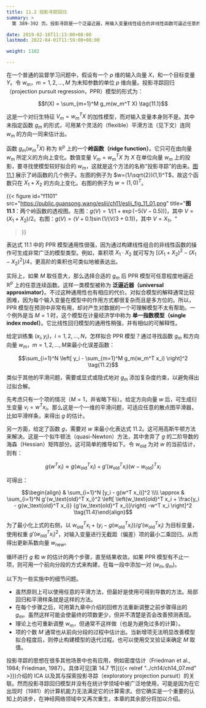 ```yaml
---
title: 11.2 投影寻踪回归
summary: >
  第 389-392 页。投影寻踪是一个泛逼近器，用输入变量线性组合的非线性函数可逼近任意的连续函数。它的本质思想与神经网络模型一致。

date: 2019-02-16T11:13:00+08:00
lastmod: 2022-04-01T11:59:00+08:00

weight: 1102

---
```


在一个普通的监督学习问题中，假设有一个 $p$ 维的输入向量 $X$，和一个目标变量 $Y$。令 $w_m$，$m=1,2,\dots,M$ 为未知参数的单位 $p$ 维向量。投影寻踪回归（projection pursuit regression，PPR）模型的形式为：

$$f(X) = \sum_{m=1}^M g_m(w_m^T X) \tag{11.1}$$

这是一个对衍生特征 $V_m=w_m^TX$ 的加性模型，而对输入变量本身则不是。其中未指定函数 $g_m$ 的形式，可用某个灵活的（flexible）平滑方法（见下文）连同 $w_m$ 的方向一同来估计出。

函数 $g_m(w_m^TX)$ 称为 $\mathbb{R}^p$ 上的一个**岭函数（ridge function）**。它只可在由向量 $w_m$ 所定义的方向上变化。数值变量 $V_m=w_m^TX$ 为 $X$ 在单位向量 $w_m$ 上的投影，要寻找使模型较好拟合的 $w_m$，这就是这个方法的名称“投影寻踪”的由来。[图 11.1](#figure-f1101) 展示了岭函数的几个例子。左图的例子为 $w=(1/\sqrt{2})(1,1)^T$，故这个函数只在 $X_1+X_2$ 的方向上变化。右图的例子为 $w=(1,0)^T$。

{{< figure
  id="f1101"
  src="https://public.guansong.wang/eslii/ch11/eslii_fig_11_01.png"
  title="**图 11.1**：两个岭函数的透视图。左图：$g(V)=1/[1+\exp(-5(V-0.5))]$，其中 $V=(X_1+X_2)/2$。右图：$g(V)=(V+0.1)\sin(1/(V/3+0.1))$，其中 $V=X_1$。"
>}}

表达式 11.1 中的 PPR 模型通用性很强，因为通过构建线性组合的非线性函数的操作可生成非常广泛的模型类型。例如，乘积项 $X_1\cdot X_2$ 就可写为 $[(X_1+X_2)^2-(X_1-X_2)^2]/4$，更高阶的乘积也可类似地被表达出。

实际上，如果 $M$ 取任意大，那么选择合适的 $g_m$ 后 PPR 模型可任意程度地逼近 $\mathbb{R}^p$ 上的任意连续函数。这样一类模型被称为 **泛逼近器（universal approximator）**。不过这种通用性也有相应的代价。对拟合模型的解释通常比较困难，因为每个输入变量在模型中的作用方式都很复杂而且是多方位的。所以，PPR 模型在预测中非常有用，却对产生对数据的一个可理解模型不太有帮助。一个例外是当 $M=1$ 时，这个模型在计量经济学中称为 **单一指数模型（single index model）**。它比线性回归模型的通用性稍强，并有相似的可解释性。

给定训练集 $(x_i,y_i)$，$i=1,2,\dots,N$，怎样拟合 PPR 模型？通过寻找函数 $g_m$ 和方向向量 $w_m$，$m=1,2,\dots,M$来最小化误差函数：

$$\sum_{i=1}^N \left[ y_i - \sum_{m=1}^M g_m(w_m^T x_i) \right]^2 \tag{11.2}$$

类似于其他的平滑问题，需要或显式或隐式地对 $g_m$ 添加复杂度约束，以避免得出过拟合解。

先考虑只有一个项的情况（$M=1$，并省略下标）。给定方向向量 $w$ 后，可生成衍生变量 $v_i=w^Tx_i$。那么这是一个一维的平滑问题，可适应任意的散点图平滑器，比如平滑样条，来得出 $g$ 的估计。

另一方面，给定了函数 $g$，需要对 $w$ 来最小化表达式 11.2。这可用高斯牛顿方法来解决。这是一个拟牛顿法（quasi-Newton）方法，其中舍弃了 $g$ 的二阶导数的海森（Hessian）矩阵部分。这可简单的推导如下。令 $w_\text{old}$ 为对 $w$ 的当前估计，则有：

$$g(w^T x_i) \approx g(w_\text{old}^T x_i) +
g'(w_\text{old}^T x_i)(w - w_\text{old})^T x_i
\tag{11.3}$$

可得出：

$$\begin{align}
& \sum_{i=1}^N [y_i - g(w^T x_i)]^2 \\\\
\approx & \sum_{i=1}^N g'(w_\text{old}^T x_i)^2 \left[
\left(w_\text{old}^T x_i +
\frac{y_i - g(w_\text{old}^T x_i)}
{g'(w_\text{old}^T x_i)}\right) -w^T x_i
\right]^2 \tag{11.4}\end{align}$$

为了最小化上式的右侧，以 $w_\text{old}^Tx_i+(y_i-g(w_\text{old}^Tx_i))/g'(w_\text{old}^Tx_i)$ 为目标变量，使用权重 $g'(w_\text{old}^Tx_i)^2$，对输入变量进行无截距（偏差）项的最小二乘回归。从而得出更新系数向量 $w_\text{new}$。

循环进行 $g$ 和 $w$ 的估计的两个步骤，直至结果收敛。如果 PPR 模型有不止一项，则可用一个前向分段的方式来构建，在每一段中添加一对 $(w_m,g_m)$。

以下为一些实施中的细节问题。

- 虽然原则上可以使用任意的平滑方法，但最好是使用可得到导数的方法。局部回归和平滑样条就是这样的方法。
- 在每个步骤之后，可用第九章中介绍的回修方法重新调整之前步骤得出的 $g_m$。虽然这样可能会使最终的项数更少，但并不清楚是否会改善预测表现。
- 理论上也可重新调整 $w_m$，但通常不这样做（也是为避免过多的计算）。
- 项的个数 $M$ 通常也从前向分段的过程中估计出。当新增项无法明显改善模型拟合程度后，则停止构建模型的迭代过程。也可以使用交叉验证来确定 $M$ 取值。

投影寻踪的思想在很多其他场景中也有应用，例如密度估计（Friedman et al., 1984; Friedman, 1987）。具体可见[第 14.7 节]({{< relref "../ch14/ch14_07.md" >}})介绍的 ICA 以及其与探索投影寻踪（exploratory projection pursuit）的关联。然而投影寻踪回归模型并没有在统计学领域中被广泛地使用，可能是因为在它出现时（1981）的计算机能力无法满足它的计算需求。但它确实是一个重要的认知上的进步，在神经网络领域中又再次重生，本章的其余部分将加以介绍。
